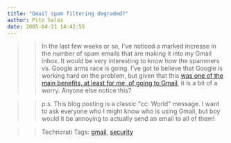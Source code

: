 ```yaml
---
title: "Gmail spam filtering degraded?"
author: Pito Salas
date: 2005-04-21 14:42:55
---
```


>>

>> In the last few weeks or so, I've noticed a marked increase in the number
of spam emails that are making it into my Gmail inbox. It would be very
interesting to know how the spammers vs. Google arms race is going. I've got
to believe that Google is working hard on the problem, but given that this
[was one of the main benefits, at least for me, of going to
Gmail](</weblogs/archives/000533.html>), it is a bit of a worry. Anyone else
notice this?

>>

>> p.s. This blog posting is a classic "cc: World" message. I want to ask
everyone who I might know who is using Gmail, but boy would it be annoying to
actually send an email to all of them!

>>

>> Technorati Tags: [gmail](<http://technorati.com/tag/gmail>),
[security](<http://technorati.com/tag/security>)


